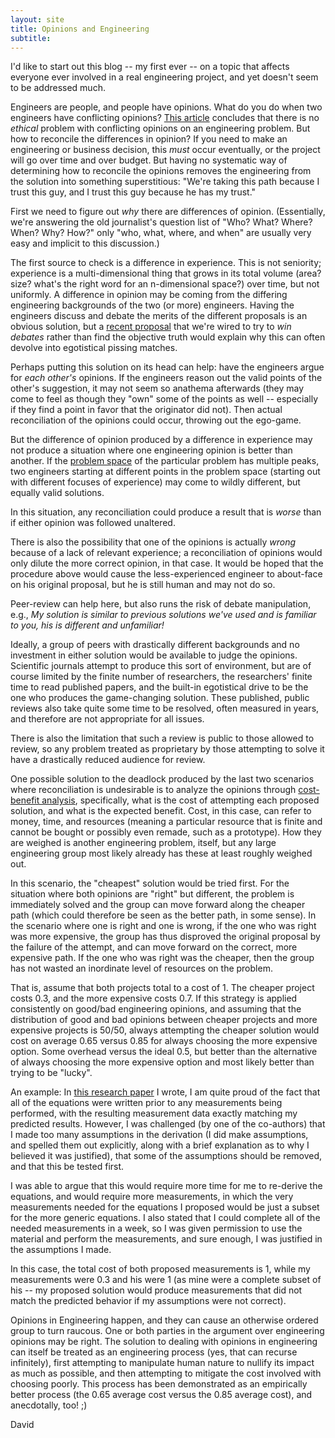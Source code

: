 ```yaml
---
layout: site
title: Opinions and Engineering
subtitle: 
---
```

I'd like to start out this blog -- my first ever -- on a topic that affects everyone ever involved in a real engineering project, and yet doesn't seem to be addressed much.

Engineers are people, and people have opinions. What do you do when two engineers have conflicting opinions? [This article](http://www.cs.cmu.edu/%7Ebmclaren/ethics/cases/foundational/63-6.html) concludes that there is no *ethical* problem with conflicting opinions on an engineering problem. But how to reconcile the differences in opinion? If you need to make an engineering or business decision, this *must* occur eventually, or the project will go over time and over budget. But having no systematic way of determining how to reconcile the opinions removes the engineering from the solution into something superstitious: "We're taking this path because I trust this guy, and I trust this guy because he has my trust."

First we need to figure out *why* there are differences of opinion. (Essentially, we're answering the old journalist's question list of "Who? What? Where? When? Why? How?" only "who, what, where, and when" are usually very easy and implicit to this discussion.)

The first source to check is a difference in experience. This is not seniority; experience is a multi-dimensional thing that grows in its total volume (area? size? what's the right word for an n-dimensional space?) over time, but not uniformly. A difference in opinion may be coming from the differing engineering backgrounds of the two (or more) engineers. Having the engineers discuss and debate the merits of the different proposals is an obvious solution, but a [recent proposal](http://www.nytimes.com/2011/06/15/arts/people-argue-just-to-win-scholars-assert.html?_r=2) that we're wired to try to *win debates* rather than find the objective truth would explain why this can often devolve into egotistical pissing matches.

Perhaps putting this solution on its head can help: have the engineers argue for *each other's* opinions. If the engineers reason out the valid points of the other's suggestion, it may not seem so anathema afterwards (they may come to feel as though they "own" some of the points as well -- especially if they find a point in favor that the originator did not). Then actual reconciliation of the opinions could occur, throwing out the ego-game.

But the difference of opinion produced by a difference in experience may not produce a situation where one engineering opinion is better than another. If the [problem space](http://ai.eecs.umich.edu/cogarch0/common/theory/prob.html) of the particular problem has multiple peaks, two engineers starting at different points in the problem space (starting out with different focuses of experience) may come to wildly different, but equally valid solutions.

In this situation, any reconciliation could produce a result that is *worse* than if either opinion was followed unaltered.

There is also the possibility that one of the opinions is actually *wrong* because of a lack of relevant experience; a reconciliation of opinions would only dilute the more correct opinion, in that case. It would be hoped that the procedure above would cause the less-experienced engineer to about-face on his original proposal, but he is still human and may not do so.

Peer-review can help here, but also runs the risk of debate manipulation, e.g., *My solution is similar to previous solutions we've used and is familiar to you, his is different and unfamiliar!*

Ideally, a group of peers with drastically different backgrounds and no investment in either solution would be available to judge the opinions. Scientific journals attempt to produce this sort of environment, but are of course limited by the finite number of researchers, the researchers' finite time to read published papers, and the built-in egotistical drive to be the one who produces the game-changing solution. These published, public reviews also take quite some time to be resolved, often measured in years, and therefore are not appropriate for all issues.

There is also the limitation that such a review is public to those allowed to review, so any problem treated as proprietary by those attempting to solve it have a drastically reduced audience for review.

One possible solution to the deadlock produced by the last two scenarios where reconciliation is undesirable is to analyze the opinions through [cost-benefit analysis](http://en.wikipedia.org/wiki/Cost-benefit_analysis), specifically, what is the cost of attempting each proposed solution, and what is the expected benefit. Cost, in this case, can refer to money, time, and resources (meaning a particular resource that is finite and cannot be bought or possibly even remade, such as a prototype). How they are weighed is another engineering problem, itself, but any large engineering group most likely already has these at least roughly weighed out.

In this scenario, the "cheapest" solution would be tried first. For the situation where both opinions are "right" but different, the problem is immediately solved and the group can move forward along the cheaper path (which could therefore be seen as the better path, in some sense). In the scenario where one is right and one is wrong, if the one who was right was more expensive, the group has thus disproved the original proposal by the failure of the attempt, and can move forward on the correct, more expensive path. If the one who was right was the cheaper, then the group has not wasted an inordinate level of resources on the problem.

That is, assume that both projects total to a cost of 1. The cheaper project costs 0.3, and the more expensive costs 0.7. If this strategy is applied consistently on good/bad engineering opinions, and assuming that the distribution of good and bad opinions between cheaper projects and more expensive projects is 50/50, always attempting the cheaper solution would cost on average 0.65 versus 0.85 for always choosing the more expensive option. Some overhead versus the ideal 0.5, but better than the alternative of always choosing the more expensive option and most likely better than trying to be "lucky".

An example: In [this research paper](http://dx.doi.org/10.1109/TED.2010.2053864) I wrote, I am quite proud of the fact that all of the equations were written prior to any measurements being performed, with the resulting measurement data exactly matching my predicted results. However, I was challenged (by one of the co-authors) that I made too many assumptions in the derivation (I did make assumptions, and spelled them out explicitly, along with a brief explanation as to why I believed it was justified), that some of the assumptions should be removed, and that this be tested first.

I was able to argue that this would require more time for me to re-derive the equations, and would require more measurements, in which the very measurements needed for the equations I proposed would be just a subset for the more generic equations. I also stated that I could complete all of the needed measurements in a week, so I was given permission to use the material and perform the measurements, and sure enough, I was justified in the assumptions I made.

In this case, the total cost of both proposed measurements is 1, while my measurements were 0.3 and his were 1 (as mine were a complete subset of his -- my proposed solution would produce measurements that did not match the predicted behavior if my assumptions were not correct).

Opinions in Engineering happen, and they can cause an otherwise ordered group to turn raucous. One or both parties in the argument over engineering opinions may be right. The solution to dealing with opinions in engineering can itself be treated as an engineering process (yes, that can recurse infinitely), first attempting to manipulate human nature to nullify its impact as much as possible, and then attempting to mitigate the cost involved with choosing poorly. This process has been demonstrated as an empirically better process (the 0.65 average cost versus the 0.85 average cost), and anecdotally, too! ;)

David